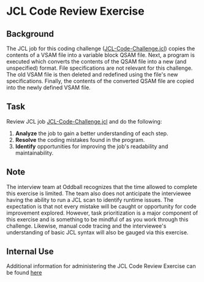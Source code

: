 # JCL Code Review Exercise

## Background
The JCL job for this coding challenge ([JCL-Code-Challenge.jcl](JCL-Code-Challenge.jcl)) copies the contents of a VSAM file into a variable block QSAM file. Next, a program is executed which converts the contents of the QSAM file into a new (and unspecified) format. File specifications are not relevant for this challenge. The old VSAM file is then deleted and redefined using the file's new specifications. Finally, the contents of the converted QSAM file are copied into the newly defined VSAM file.

## Task
Review JCL job [JCL-Code-Challenge.jcl](JCL-Code-Challenge.jcl) and do the following:

1. **Analyze** the job to gain a better understanding of each step.
2. **Resolve** the coding mistakes found in the program.
3. **Identify** opportunities for improving the job's readability and maintainability.

## Note
The interview team at Oddball recognizes that the time allowed to complete this exercise is limited. The team also does not anticipate the interviewee having the ability to run a JCL scan to identify runtime issues. The expectation is that not every mistake will be caught or opportunity for code improvement explored. However, task prioritization is a major component of this exercise and is something to be mindful of as you work through this challenge. Likewise, manual code tracing and the interviewee's understanding of basic JCL syntax will also be gauged via this exercise.

## Internal Use
Additional information for administering the JCL Code Review Exercise can be found [here](https://drive.google.com/drive/folders/1AI2RkhhZHTCkKirO30i60VgFZQ0u3CPw)